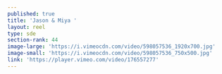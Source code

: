 ```yaml
---
published: true
title: 'Jason & Miya '
layout: reel
type: sde
section-rank: 44
image-large: 'https://i.vimeocdn.com/video/598057536_1920x700.jpg'
image-small: 'https://i.vimeocdn.com/video/598057536_750x500.jpg'
link: 'https://player.vimeo.com/video/176557277'
---
```

